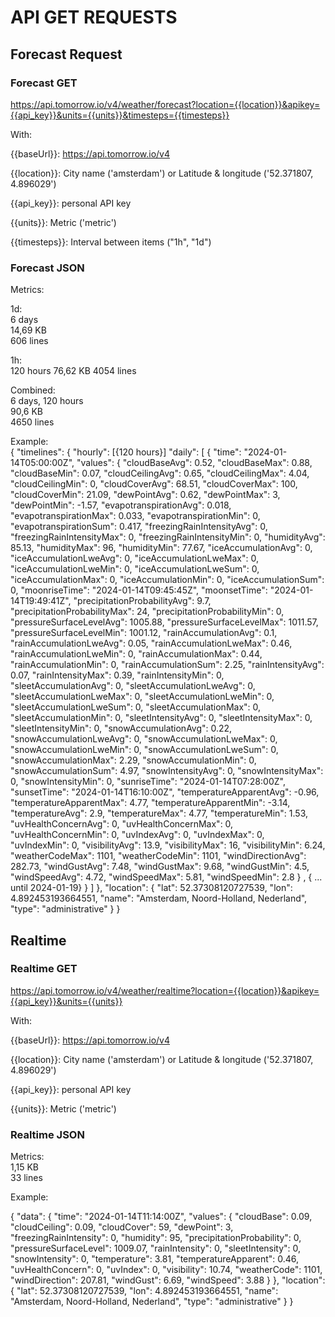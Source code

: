 # API GET REQUESTS

## Forecast Request

### Forecast GET

<https://api.tomorrow.io/v4/weather/forecast?location={{location}}&apikey={{api_key}}&units={{units}}&timesteps={{timesteps}}>

With:

{{baseUrl}}: <https://api.tomorrow.io/v4>  

{{location}}: City name ('amsterdam') or Latitude & longitude ('52.371807, 4.896029')  

{{api_key}}: personal API key  

{{units}}: Metric ('metric')  

{{timesteps}}:  Interval between items ("1h", "1d")  

### Forecast JSON

Metrics:  

1d:  
6 days  
14,69 KB  
606 lines

1h:  
120 hours
76,62 KB
4054 lines  

Combined:  
6 days, 120 hours  
90,6 KB  
4650 lines

Example:  
{
    "timelines": {
        "hourly": [{120 hours}]
        "daily": [
            {
                "time": "2024-01-14T05:00:00Z",
                "values": {
                    "cloudBaseAvg": 0.52,
                    "cloudBaseMax": 0.88,
                    "cloudBaseMin": 0.07,
                    "cloudCeilingAvg": 0.65,
                    "cloudCeilingMax": 4.04,
                    "cloudCeilingMin": 0,
                    "cloudCoverAvg": 68.51,
                    "cloudCoverMax": 100,
                    "cloudCoverMin": 21.09,
                    "dewPointAvg": 0.62,
                    "dewPointMax": 3,
                    "dewPointMin": -1.57,
                    "evapotranspirationAvg": 0.018,
                    "evapotranspirationMax": 0.033,
                    "evapotranspirationMin": 0,
                    "evapotranspirationSum": 0.417,
                    "freezingRainIntensityAvg": 0,
                    "freezingRainIntensityMax": 0,
                    "freezingRainIntensityMin": 0,
                    "humidityAvg": 85.13,
                    "humidityMax": 96,
                    "humidityMin": 77.67,
                    "iceAccumulationAvg": 0,
                    "iceAccumulationLweAvg": 0,
                    "iceAccumulationLweMax": 0,
                    "iceAccumulationLweMin": 0,
                    "iceAccumulationLweSum": 0,
                    "iceAccumulationMax": 0,
                    "iceAccumulationMin": 0,
                    "iceAccumulationSum": 0,
                    "moonriseTime": "2024-01-14T09:45:45Z",
                    "moonsetTime": "2024-01-14T19:49:41Z",
                    "precipitationProbabilityAvg": 9.7,
                    "precipitationProbabilityMax": 24,
                    "precipitationProbabilityMin": 0,
                    "pressureSurfaceLevelAvg": 1005.88,
                    "pressureSurfaceLevelMax": 1011.57,
                    "pressureSurfaceLevelMin": 1001.12,
                    "rainAccumulationAvg": 0.1,
                    "rainAccumulationLweAvg": 0.05,
                    "rainAccumulationLweMax": 0.46,
                    "rainAccumulationLweMin": 0,
                    "rainAccumulationMax": 0.44,
                    "rainAccumulationMin": 0,
                    "rainAccumulationSum": 2.25,
                    "rainIntensityAvg": 0.07,
                    "rainIntensityMax": 0.39,
                    "rainIntensityMin": 0,
                    "sleetAccumulationAvg": 0,
                    "sleetAccumulationLweAvg": 0,
                    "sleetAccumulationLweMax": 0,
                    "sleetAccumulationLweMin": 0,
                    "sleetAccumulationLweSum": 0,
                    "sleetAccumulationMax": 0,
                    "sleetAccumulationMin": 0,
                    "sleetIntensityAvg": 0,
                    "sleetIntensityMax": 0,
                    "sleetIntensityMin": 0,
                    "snowAccumulationAvg": 0.22,
                    "snowAccumulationLweAvg": 0,
                    "snowAccumulationLweMax": 0,
                    "snowAccumulationLweMin": 0,
                    "snowAccumulationLweSum": 0,
                    "snowAccumulationMax": 2.29,
                    "snowAccumulationMin": 0,
                    "snowAccumulationSum": 4.97,
                    "snowIntensityAvg": 0,
                    "snowIntensityMax": 0,
                    "snowIntensityMin": 0,
                    "sunriseTime": "2024-01-14T07:28:00Z",
                    "sunsetTime": "2024-01-14T16:10:00Z",
                    "temperatureApparentAvg": -0.96,
                    "temperatureApparentMax": 4.77,
                    "temperatureApparentMin": -3.14,
                    "temperatureAvg": 2.9,
                    "temperatureMax": 4.77,
                    "temperatureMin": 1.53,
                    "uvHealthConcernAvg": 0,
                    "uvHealthConcernMax": 0,
                    "uvHealthConcernMin": 0,
                    "uvIndexAvg": 0,
                    "uvIndexMax": 0,
                    "uvIndexMin": 0,
                    "visibilityAvg": 13.9,
                    "visibilityMax": 16,
                    "visibilityMin": 6.24,
                    "weatherCodeMax": 1101,
                    "weatherCodeMin": 1101,
                    "windDirectionAvg": 282.73,
                    "windGustAvg": 7.48,
                    "windGustMax": 9.68,
                    "windGustMin": 4.5,
                    "windSpeedAvg": 4.72,
                    "windSpeedMax": 5.81,
                    "windSpeedMin": 2.8
                }
            ,
            { ... until 2024-01-19}
            }
        ]
    },
    "location": {
        "lat": 52.37308120727539,
        "lon": 4.892453193664551,
        "name": "Amsterdam, Noord-Holland, Nederland",
        "type": "administrative"
    }
}
  
## Realtime

### Realtime GET

<https://api.tomorrow.io/v4/weather/realtime?location={{location}}&apikey={{api_key}}&units={{units}}>

With:  

{{baseUrl}}: <https://api.tomorrow.io/v4>  

{{location}}: City name ('amsterdam') or Latitude & longitude ('52.371807, 4.896029')  

{{api_key}}: personal API key  

{{units}}: Metric ('metric')  

### Realtime JSON

Metrics:  
1,15 KB  
33 lines  

Example:  

{
    "data": {
        "time": "2024-01-14T11:14:00Z",
        "values": {
            "cloudBase": 0.09,
            "cloudCeiling": 0.09,
            "cloudCover": 59,
            "dewPoint": 3,
            "freezingRainIntensity": 0,
            "humidity": 95,
            "precipitationProbability": 0,
            "pressureSurfaceLevel": 1009.07,
            "rainIntensity": 0,
            "sleetIntensity": 0,
            "snowIntensity": 0,
            "temperature": 3.81,
            "temperatureApparent": 0.46,
            "uvHealthConcern": 0,
            "uvIndex": 0,
            "visibility": 10.74,
            "weatherCode": 1101,
            "windDirection": 207.81,
            "windGust": 6.69,
            "windSpeed": 3.88
        }
    },
    "location": {
        "lat": 52.37308120727539,
        "lon": 4.892453193664551,
        "name": "Amsterdam, Noord-Holland, Nederland",
        "type": "administrative"
    }
}
